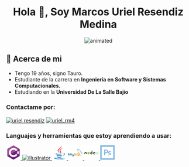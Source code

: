 <h1 align="center">Hola 👋, Soy Marcos Uriel Resendiz Medina</h1>

<p align="center">
<img src="https://user-images.githubusercontent.com/114198073/193911853-20074524-4cab-4fb0-8d5b-2f63f64d2692.gif" alt="animated" width="635" height="200"/>
</p>

## 🚀 Acerca de mi
- Tengo 19 años, signo Tauro.
- Estudiante de la carrera en **Ingeniería en Software y Sistemas Computacionales.**
- Estudiando en la **Universidad De La Salle Bajío**

<h3 align="left">Contactame por:</h3>
<p align="left">
<a href="https://fb.com/uriel.resendiz.754/" target="blank"><img align="center" src="https://raw.githubusercontent.com/rahuldkjain/github-profile-readme-generator/master/src/images/icons/Social/facebook.svg" alt="uriel resendiz" height="30" width="40" /></a>
<a href="https://instagram.com/uriel_rm4" target="blank"><img align="center" src="https://raw.githubusercontent.com/rahuldkjain/github-profile-readme-generator/master/src/images/icons/Social/instagram.svg" alt="uriel_rm4" height="30" width="40" /></a>
</p>

<h3 align="left">Languajes y herramientas que estoy aprendiendo a usar:</h3>
<p align="left"> <a href="https://www.w3schools.com/cs/" target="_blank" rel="noreferrer"> <img src="https://raw.githubusercontent.com/devicons/devicon/master/icons/csharp/csharp-original.svg" alt="csharp" width="40" height="40"/> </a> <a href="https://www.adobe.com/in/products/illustrator.html" target="_blank" rel="noreferrer"> <img src="https://www.vectorlogo.zone/logos/adobe_illustrator/adobe_illustrator-icon.svg" alt="illustrator" width="40" height="40"/> </a> <a href="https://www.java.com" target="_blank" rel="noreferrer"> <img src="https://raw.githubusercontent.com/devicons/devicon/master/icons/java/java-original.svg" alt="java" width="40" height="40"/> </a> <a href="https://www.mysql.com/" target="_blank" rel="noreferrer"> <img src="https://raw.githubusercontent.com/devicons/devicon/master/icons/mysql/mysql-original-wordmark.svg" alt="mysql" width="40" height="40"/> </a> <a href="https://nodejs.org" target="_blank" rel="noreferrer"> <img src="https://raw.githubusercontent.com/devicons/devicon/master/icons/nodejs/nodejs-original-wordmark.svg" alt="nodejs" width="40" height="40"/> </a> <a href="https://www.photoshop.com/en" target="_blank" rel="noreferrer"> <img src="https://raw.githubusercontent.com/devicons/devicon/master/icons/photoshop/photoshop-line.svg" alt="photoshop" width="40" height="40"/> </a> </p>
